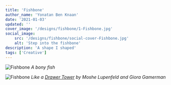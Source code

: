 ```yaml
---
title: 'Fishbone'
author_name: 'Yonatan Ben Knaan'
date: '2021-01-03'
updated: ''
cover_image: '/designs/fishbone/1-Fishbone.jpg'
social_image: 
    src: '/designs/fishbone/social-cover-Fishbone.jpg'
    alt: 'Step into the fishbone'
description: 'A shape I shaped'
tags: ['Creative']
---
```


![Fishbone](/designs/fishbone/1-Fishbone.svg)
*A bony fish*

![Fishbone](/designs/fishbone/2-Fishbone.svg)
*Like a [Drawer Tower](https://archiveofaffinities.tumblr.com/post/633871984288235520/moshe-lufenfeld-and-giora-gammerman-the-drawer) by Moshe Lupenfeld and Giora Gamerman*

